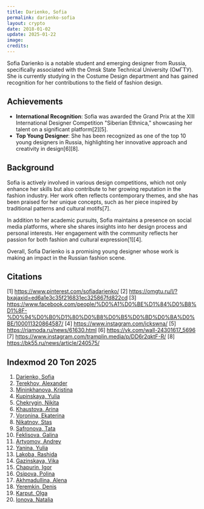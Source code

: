 ```yaml
---
title: Darienko, Sofia
permalink: darienko-sofia
layout: crypto
date: 2018-01-02
update: 2025-01-22
image:
credits:
---
```


Sofia Darienko is a notable student and emerging designer from Russia, specifically associated with the Omsk State Technical University (OмГТУ). She is currently studying in the Costume Design department and has gained recognition for her contributions to the field of fashion design.

## Achievements
- **International Recognition**: Sofia was awarded the Grand Prix at the XIII International Designer Competition "Siberian Ethnica," showcasing her talent on a significant platform[2][5].
- **Top Young Designer**: She has been recognized as one of the top 10 young designers in Russia, highlighting her innovative approach and creativity in design[6][8].

## Background
Sofia is actively involved in various design competitions, which not only enhance her skills but also contribute to her growing reputation in the fashion industry. Her work often reflects contemporary themes, and she has been praised for her unique concepts, such as her piece inspired by traditional patterns and cultural motifs[7].

In addition to her academic pursuits, Sofia maintains a presence on social media platforms, where she shares insights into her design process and personal interests. Her engagement with the community reflects her passion for both fashion and cultural expression[1][4].

Overall, Sofia Darienko is a promising young designer whose work is making an impact in the Russian fashion scene.

## Citations

[1] https://www.pinterest.com/sofiadarienko/
[2] https://omgtu.ru/l/?bxajaxid=ed6a1e3c35f216831ec325867fd822cd
[3] https://www.facebook.com/people/%D0%A1%D0%BE%D1%84%D0%B8%D1%8F-%D0%94%D0%B0%D1%80%D0%B8%D0%B5%D0%BD%D0%BA%D0%BE/100011320864587/
[4] https://www.instagram.com/ickswna/
[5] https://riamoda.ru/news/61630.html
[6] https://vk.com/wall-24301617_5696
[7] https://www.instagram.com/tramplin.media/p/DD6r2qktF-R/
[8] https://bk55.ru/news/article/240575/

## Indexmod 20 Топ 2025

1. [Darienko, Sofia](darienko-sofia)  
2. [Terekhov, Alexander](terekhov-alexander)  
3. [Mininkhanova, Kristina](mininkhanova-kristina)  
4. [Kupinskaya, Yulia](kupinskaya-yulia)  
5. [Chekrygin, Nikita](chekrygin-nikita)  
6. [Khaustova, Arina](khaustova-arina)  
7. [Voronina, Ekaterina](voronina-ekaterina)  
8. [Nikatnov, Stas](nikatnov-stas)  
9. [Safronova, Tata](safronova-tata)  
10. [Feklisova, Galina](feklisova-galina)  
11. [Artyomov, Andrey](artyomov-andrey)  
12. [Yanina, Yulia](yanina-yulia)  
13. [Lakoba, Rashida](lakoba-rashida)  
14. [Gazinskaya, Vika](gazinskaya-vika)  
15. [Chapurin, Igor](chapurin-igor)  
16. [Osipova, Polina](osipova-polina)  
17. [Akhmadullina, Alena](akhmadullina-alena-designer)  
18. [Yeremkin, Denis](yeremkin-denis)  
19. [Karput, Olga](karput-olga)  
20. [Ionova, Natalia](ionova-natalia)  
